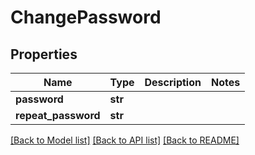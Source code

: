 # ChangePassword

## Properties
Name | Type | Description | Notes
------------ | ------------- | ------------- | -------------
**password** | **str** |  | 
**repeat_password** | **str** |  | 

[[Back to Model list]](../README.md#documentation-for-models) [[Back to API list]](../README.md#documentation-for-api-endpoints) [[Back to README]](../README.md)


